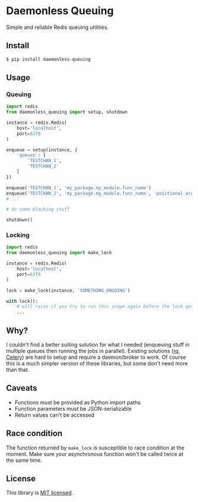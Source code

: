 # Daemonless Queuing

Simple and reliable Redis queuing utilities.

## Install

```sh
$ pip install daemonless-queuing
```

## Usage

### Queuing

```python
import redis
from daemonless_queuing import setup, shutdown

instance = redis.Redis(
    host='localhost',
    port=6379
)

enqueue = setup(instance, {
    'queues': [
        'TESTCHAN_1',
        'TESTCHAN_2'
    ]
})

enqueue('TESTCHAN_1', 'my_package.my_module.func_name')
enqueue('TESTCHAN_2', 'my_package.my_module.func_name', 'positional argument', 42, named_arg='Hey!')
# ...

# do some blocking stuff

shutdown()
```

### Locking

```python
import redis
from daemonless_queuing import make_lock

instance = redis.Redis(
    host='localhost',
    port=6379
)

lock = make_lock(instance, 'SOMETHING_ONGOING')

with lock():
    # will raise if you try to run this scope again before the lock gets released
    ...
```

## Why?

I couldn't find a better suiting solution for what I needed (enqueuing stuff in multiple queues then running the jobs in parallel). Existing solutions ([rq](https://python-rq.org/), [Celery](https://docs.celeryq.dev/en/stable/)) are hard to setup and require a daemon/broker to work. Of course this is a much simpler version of these libraries, but some don't need more than that.


## Caveats

- Functions must be provided as Python import paths
- Function parameters must be JSON-serializable
- Return values can't be accessed

## Race condition

The function returned by `make_lock` is susceptible to race condition at the moment.
Make sure your asynchronous function won't be called twice at the same time.


## License

This library is [MIT licensed](https://github.com/capsulbrasil/normalize-json/tree/master/LICENSE).

